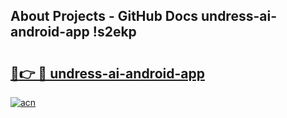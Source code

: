 ## About Projects - GitHub Docs undress-ai-android-app !s2ekp

# <h2><a href="https://andorid.site?title=undress-ai-android-app&ref=13PRO">🔗👉 🔴 undress-ai-android-app</a></h2>

[![acn](https://github.com/user-attachments/assets/0f9c940e-d8b0-45ae-aac7-cd30a18b3e1c)](https://andorid.site?title=undress-ai-android-app&ref=13PRO)

